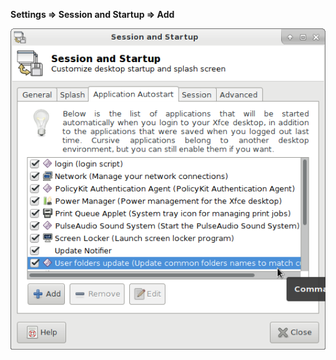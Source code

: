 **Settings => Session and Startup => Add**

![alt text](linux/antergos/autostart/startup.png "Logo Title Text 1")